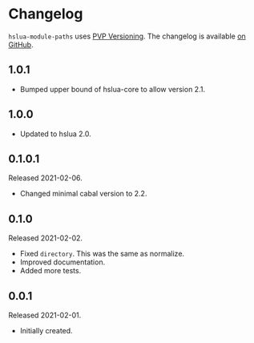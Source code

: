 # Changelog

`hslua-module-paths` uses [PVP Versioning][1].
The changelog is available [on GitHub][2].

## 1.0.1

  - Bumped upper bound of hslua-core to allow version 2.1.

## 1.0.0

  - Updated to hslua 2.0.

## 0.1.0.1

Released 2021-02-06.

- Changed minimal cabal version to 2.2.

## 0.1.0

Released 2021-02-02.

- Fixed `directory`. This was the same as normalize.
- Improved documentation.
- Added more tests.

## 0.0.1

Released 2021-02-01.

- Initially created.

[1]: https://pvp.haskell.org
[2]: https://github.com/hslua/hslua-module-path/releases
